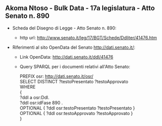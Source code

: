 ## Akoma Ntoso - Bulk Data - 17a legislatura - Atto Senato n. 890 ##

* Scheda del Disegno di Legge - Atto Senato n. 890:
	* http url: http://www.senato.it/leg/17/BGT/Schede/Ddliter/41476.htm

* Riferimenti al sito OpenData del Senato http://dati.senato.it/:
	* Link OpenData: http://dati.senato.it/ddl/41476
	* Query SPARQL per i documenti relativi all'Atto Senato:

        PREFIX osr: <http://dati.senato.it/osr/>  
		SELECT DISTINCT ?testoPresentato ?testoApprovato  
		WHERE  
		{  
		    ?ddl a osr:Ddl.  
		    ?ddl osr:idFase 890 .  
		    OPTIONAL { ?ddl osr:testoPresentato ?testoPresentato }  
		    OPTIONAL { ?ddl osr:testoApprovato ?testoApprovato }  
		}
		